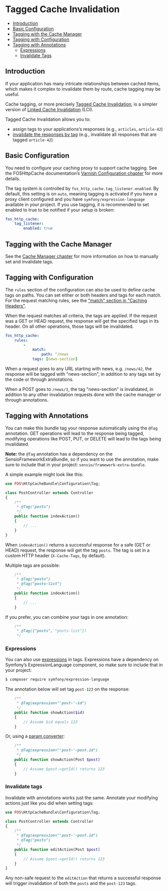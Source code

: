 Tagged Cache Invalidation
=========================

* [Introduction](#introduction)
* [Basic Configuration](#basic-configuration)
* [Tagging with the Cache Manager](#tagging-with-the-cache-manager)
* [Tagging with Configuration](#tagging-with-configuration)
* [Tagging with Annotations](#tagging-with-annotations)
  * [Expressions](#expressions)
  * [Invalidate Tags](#invalidate-tags)

Introduction
------------

If your application has many intricate relationships between cached items,
which makes it complex to invalidate them by route, cache tagging may be
useful.

Cache tagging, or more precisely [Tagged Cache Invalidation](http://blog.kevburnsjr.com/tagged-cache-invalidation),
is a simpler version of [Linked Cache Invalidation](http://tools.ietf.org/html/draft-nottingham-linked-cache-inv-03)
(LCI).

Tagged Cache Invalidation allows you to:
* assign tags to your applications’s responses (e.g., `articles`, `article-42`)
* [invalidate the responses by tag](https://github.com/FriendsOfSymfony/FOSHttpCache/blob/master/doc/cache-invalidator.md#tags) (e.g., invalidate all responses that are tagged
  `article-42`)

Basic Configuration
-------------------

You need to configure your caching proxy to support cache tagging. See the FOSHttpCache
documentation’s [Varnish Configuration chapter](https://github.com/FriendsOfSymfony/FOSHttpCache/blob/master/doc/varnish-configuration.md#tagging)
for more details.

The tag system is controlled by `fos_http_cache.tag_listener.enabled`. By
default, this setting is on `auto`, meaning tagging is activated if you have a
proxy client configured and you have `symfony/expression-language` available in
your project. If you use tagging, it is recommended to set enabled to true to
be notified if your setup is broken:

```yaml
fos_http_cache:
    tag_listener:
        enabled: true
```

Tagging with the Cache Manager
------------------------------

See the [Cache Manager chapter](cache-manager.md#tags) for more information on how
to manually set and invalidate tags.

Tagging with Configuration
--------------------------

The `rules` section of the configuration can also be used to define cache tags
on paths. You can set either or both headers and tags for each match. For the
request matching rules, see the ["match" section in "Caching Headers"](caching-headers-configuration.md#match).

When the request matches all criteria, the tags are applied. If the request was
a GET or HEAD request, the response will get the specified tags in its header.
On all other operations, those tags will be invalidated.

```yaml
fos_http_cache:
    rules:
        -
            match:
                path: ^/news
            tags: [news-section]
```

When a request goes to any URL starting with news, e.g. `/news/42`, the
response will be tagged with "news-section", in addition to any tags set by the
code or through annotations.

When a POST goes to `/news/3`, the tag "news-section" is invalidated, in
addition to any other invalidation requests done with the cache manager or
through annotations.

Tagging with Annotations
------------------------

You can make this bundle tag your response automatically using the `@Tag`
annotation. GET operations will lead to the response being tagged, modifying
operations like POST, PUT, or DELETE will lead to the tags being invalidated.

**Note:** the `@Tag` annotation has a dependency on the SensioFrameworkExtraBundle,
so if you want to use the annotation, make sure to include that in your project:
`sensio/framework-extra-bundle`.

A simple example might look like this:

```php
use FOS\HttpCacheBundle\Configuration\Tag;

class PostController extends Controller
{
    /**
     * @Tag("posts")
     */
    public function indexAction()
    {
        // ...
    }
}
```

When `indexAction()` returns a successful response for a safe (GET or HEAD)
request, the response will get the tag `posts`. The tag is set in a custom
HTTP header (`X-Cache-Tags`, by default).

Multiple tags are possible:

```php
    /**
     * @Tag("posts")
     * @Tag("posts-list")
     */
    public function indexAction()
    {
        // ...
    }
```

If you prefer, you can combine your tags in one annotation:

```php
    /**
     * @Tag({"posts", "posts-list"})
     */
```

### Expressions

You can also use [expressions](http://symfony.com/doc/current/components/expression_language/index.html)
in tags. Expressions have a dependency on Symfony’s ExpressionLanguage
component, so make sure to include that in your project:

```bash
$ composer require symfony/expression-language
```

The annotation below will set tag `post-123` on the response:

```php
    /**
     * @Tag(expression="'post-'~id")
     */
    public function showAction($id)
    {
        // Assume $id equals 123
    }
```

Or, using a [param converter](http://symfony.com/doc/current/bundles/SensioFrameworkExtraBundle/annotations/converters.html):

```php
    /**
     * @Tag(expression="'post-'~post.id")
     */
    public function showAction(Post $post)
    {
        // Assume $post->getId() returns 123
    }
```

### Invalidate tags

Invalidate with annotations works just the same. Annotate your modifying
actions just like you did when setting tags:

```php
use FOS\HttpCacheBundle\Configuration\Tag;

class PostController extends Controller
{
    /**
     * @Tag(expression="'post-'~post.id")
     * @Tag("posts")
     */
    public function editAction(Post $post)
    {
        // Assume $post->getId() returns 123
    }
}
```

Any non-safe request to the `editAction` that returns a successful response
will trigger invalidation of both the `posts` and the `post-123` tags.
